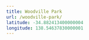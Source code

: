 ```yaml
---
title: Woodville Park
url: /woodville-park/
latitude: -34.882413400000004
longitude: 138.54637830000001
---
```

